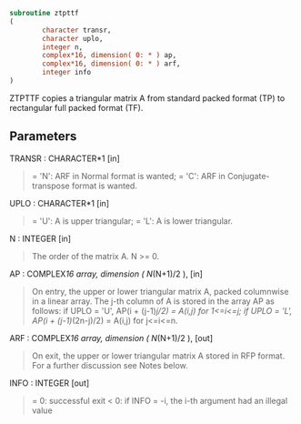 ```fortran
subroutine ztpttf
(
        character transr,
        character uplo,
        integer n,
        complex*16, dimension( 0: * ) ap,
        complex*16, dimension( 0: * ) arf,
        integer info
)
```

ZTPTTF copies a triangular matrix A from standard packed format (TP)
to rectangular full packed format (TF).

## Parameters
TRANSR : CHARACTER*1 [in]
> = 'N':  ARF in Normal format is wanted;
> = 'C':  ARF in Conjugate-transpose format is wanted.

UPLO : CHARACTER*1 [in]
> = 'U':  A is upper triangular;
> = 'L':  A is lower triangular.

N : INTEGER [in]
> The order of the matrix A.  N >= 0.

AP : COMPLEX*16 array, dimension ( N*(N+1)/2 ), [in]
> On entry, the upper or lower triangular matrix A, packed
> columnwise in a linear array. The j-th column of A is stored
> in the array AP as follows:
> if UPLO = 'U', AP(i + (j-1)*j/2) = A(i,j) for 1<=i<=j;
> if UPLO = 'L', AP(i + (j-1)*(2n-j)/2) = A(i,j) for j<=i<=n.

ARF : COMPLEX*16 array, dimension ( N*(N+1)/2 ), [out]
> On exit, the upper or lower triangular matrix A stored in
> RFP format. For a further discussion see Notes below.

INFO : INTEGER [out]
> = 0:  successful exit
> < 0:  if INFO = -i, the i-th argument had an illegal value
